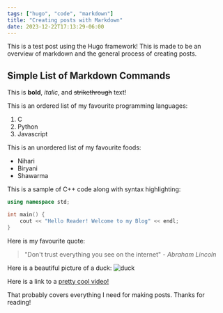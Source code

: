 ```yaml
---
tags: ["hugo", "code", "markdown"]
title: "Creating posts with Markdown"
date: 2023-12-22T17:13:29-06:00
---
```

This is a test post using the Hugo framework! This is made to be an overview of markdown and the general process of creating posts.

## Simple List of Markdown Commands

This is **bold**, _italic_, and ~~strikethrough~~ text!

This is an ordered list of my favourite programming languages:
1. C
2. Python
3. Javascript

This is an unordered list of my favourite foods:
- Nihari
- Biryani
- Shawarma

This is a sample of C++ code along with syntax highlighting:
``` c++
using namespace std;

int main() {
	cout << "Hello Reader! Welcome to my Blog" << endl;
}
```
Here is my favourite quote:
> "Don't trust everything you see on the internet"
 _- Abraham Lincoln_

Here is a beautiful picture of a duck:
![duck](https://upload.wikimedia.org/wikipedia/commons/7/74/White_domesticated_duck,_stretching.jpg "Duck")

Here is a link to a [pretty cool video!](https://www.youtube.com/watch?v=dQw4w9WgXcQ)

That probably covers everything I need for making posts. Thanks for reading!
